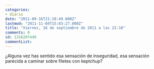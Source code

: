 ```yaml
---
categories:
- diario
date: "2011-09-16T21:10:49.000Z"
lastmod: "2011-11-04T15:03:27.000Z"
title: "Viernes, 16 de septiembre de 2011 a las 22:10"
comments: 0
id: 1316207449
commentList:
---
```


¿Alguna vez has sentido esa sensación de inseguridad, esa sensación parecida a caminar sobre filetes con keptchup?